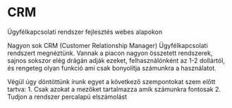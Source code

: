 # CRM
Ügyfélkapcsolati rendszer fejlesztés webes alapokon

Nagyon sok CRM (Customer Relationship Manager) Ügyfélkapcsolati rendszert megnéztünk. Vannak a piacon nagyon összetett rendszerek, sajnos sokszor elég drágán adják ezeket, felhasználónként az 1-2 dollártól, és rengeteg olyan funkció ami csak bonyolítja számunkra a használatot.

Végül úgy döntöttünk írunk egyet a következő szempontokat szem előtt tartva: 1. Csak azokat a mezőket tartalmazza amik számunkra fontosak 2. Tudjon a rendszer percalapú elszámolást


